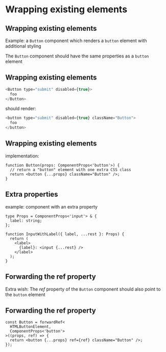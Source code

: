 # Wrapping existing elements

## Wrapping existing elements

Example: a `Button` component which renders a `button` element with additional styling

The `Button` component should have the same properties as a `button` element

## Wrapping existing elements

```js
<Button type="submit" disabled={true}>
  foo
</Button>
```

should render:

```js
<button type="submit" disabled={true} className="Button">
  foo
</button>
```

## Wrapping existing elements

implementation:

```tsx
function Button(props: ComponentProps<'button'>) {
  // return a "button" element with one extra CSS class
  return <button {...props} className="Button" />;
}
```

## Extra properties

example: component with an extra property

```tsx
type Props = ComponentProps<'input'> & {
  label: string;
};

function InputWithLabel({ label, ...rest }: Props) {
  return (
    <label>
      {label}: <input {...rest} />
    </label>
  );
}
```

## Forwarding the ref property

Extra wish: The _ref_ property of the `Button` component should also point to the `button` element

## Forwarding the ref property

```tsx
const Button = forwardRef<
  HTMLButtonElement,
  ComponentProps<'button'>
>((props, ref) => {
  return <button {...props} ref={ref} className="Button" />;
});
```
